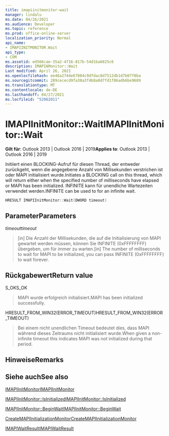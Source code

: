 ```yaml
---
title: imapiinitmonitor-wait
manager: lindalu
ms.date: 04/26/2021
ms.audience: Developer
ms.topic: reference
ms.prod: office-online-server
localization_priority: Normal
api_name:
- IMAPIINITMONITOR.Wait
api_type:
- COM
ms.assetid: ed566cae-35a2-4716-817b-54d1ba6825c6
description: IMAPIAMonitor::Wait
Last modified: April 26, 2021
ms.openlocfilehash: ee46a2744e67804c9dfdac8d7512db1d7b07f8ba
ms.sourcegitcommit: 289cececd9fa38a3f4b8a0d7fd1f86adb6be9689
ms.translationtype: MT
ms.contentlocale: de-DE
ms.lasthandoff: 04/27/2021
ms.locfileid: "52062011"
---
```

# <a name="imapiinitmonitorwait"></a><span data-ttu-id="2bad1-103">IMAPIInitMonitor::Wait</span><span class="sxs-lookup"><span data-stu-id="2bad1-103">IMAPIInitMonitor::Wait</span></span>
  
<span data-ttu-id="2bad1-104">**Gilt für**: Outlook 2013 | Outlook 2016 | 2019</span><span class="sxs-lookup"><span data-stu-id="2bad1-104">**Applies to**: Outlook 2013 | Outlook 2016 | 2019</span></span>
  
<span data-ttu-id="2bad1-105">Initiiert einen BLOCKING-Aufruf für diesen Thread, der entweder zurückgeht, wenn die angegebene Anzahl von Millisekunden verstrichen ist oder MAPI initialisiert wurde.</span><span class="sxs-lookup"><span data-stu-id="2bad1-105">Initiates a BLOCKING call on this thread, which will return either when the specified number of milliseconds have elapsed or MAPI has been initialized.</span></span> <span data-ttu-id="2bad1-106">INFINITE kann für unendliche Wartezeiten verwendet werden.</span><span class="sxs-lookup"><span data-stu-id="2bad1-106">INFINITE can be used to for an infinite wait.</span></span>

```cpp
HRESULT IMAPIInitMonitor::Wait(DWORD timeout)
```

## <a name="parameters"></a><span data-ttu-id="2bad1-107">Parameter</span><span class="sxs-lookup"><span data-stu-id="2bad1-107">Parameters</span></span>
<span data-ttu-id="2bad1-108">_timeout_</span><span class="sxs-lookup"><span data-stu-id="2bad1-108">_timeout_</span></span>
> <span data-ttu-id="2bad1-109">[in] Die Anzahl der Millisekunden, die auf die Initialisierung von MAPI gewartet werden müssen, können Sie INFINITE (0xFFFFFFFF) übergeben, um für immer zu warten.</span><span class="sxs-lookup"><span data-stu-id="2bad1-109">[in] The number of milliseconds to wait for MAPI to be initialized, you can pass INFINITE (0xFFFFFFFF) to wait forever.</span></span>

## <a name="return-value"></a><span data-ttu-id="2bad1-110">Rückgabewert</span><span class="sxs-lookup"><span data-stu-id="2bad1-110">Return value</span></span>

<span data-ttu-id="2bad1-111">S_OK</span><span class="sxs-lookup"><span data-stu-id="2bad1-111">S_OK</span></span>
> <span data-ttu-id="2bad1-112">MAPI wurde erfolgreich initialisiert.</span><span class="sxs-lookup"><span data-stu-id="2bad1-112">MAPI has been initialized successfully.</span></span>

<span data-ttu-id="2bad1-113">HRESULT_FROM_WIN32(ERROR_TIMEOUT)</span><span class="sxs-lookup"><span data-stu-id="2bad1-113">HRESULT_FROM_WIN32(ERROR_TIMEOUT)</span></span>
> <span data-ttu-id="2bad1-114">Bei einem nicht unendlichen Timeout bedeutet dies, dass MAPI während dieses Zeitraums nicht initialisiert wurde.</span><span class="sxs-lookup"><span data-stu-id="2bad1-114">When given a non-infinite timeout this indicates MAPI was not initialized during that period.</span></span>

## <a name="remarks"></a><span data-ttu-id="2bad1-115">Hinweise</span><span class="sxs-lookup"><span data-stu-id="2bad1-115">Remarks</span></span>
  
## <a name="see-also"></a><span data-ttu-id="2bad1-116">Siehe auch</span><span class="sxs-lookup"><span data-stu-id="2bad1-116">See also</span></span>

[<span data-ttu-id="2bad1-117">IMAPIInitMonitor</span><span class="sxs-lookup"><span data-stu-id="2bad1-117">IMAPIInitMonitor</span></span>](imapiinitmonitoriunknown.md)

[<span data-ttu-id="2bad1-118">IMAPIInitMonitor::IsInitialized</span><span class="sxs-lookup"><span data-stu-id="2bad1-118">IMAPIInitMonitor::IsInitialized</span></span>](imapiinitmonitor-isinitialized.md)

[<span data-ttu-id="2bad1-119">IMAPIInitMonitor::BeginWait</span><span class="sxs-lookup"><span data-stu-id="2bad1-119">IMAPIInitMonitor::BeginWait</span></span>](imapiinitmonitor-beginwait.md)

[<span data-ttu-id="2bad1-120">CreateMAPIInitializationMonitor</span><span class="sxs-lookup"><span data-stu-id="2bad1-120">CreateMAPIInitializationMonitor</span></span>](createmapiinitializationmonitor.md)

[<span data-ttu-id="2bad1-121">IMAPIWaitResult</span><span class="sxs-lookup"><span data-stu-id="2bad1-121">IMAPIWaitResult</span></span>](imapiwaitresultiunknown.md)
